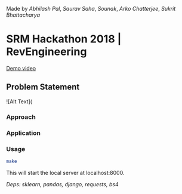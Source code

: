 Made by _Abhilash Pal_, _Saurav Saha_, _Sounak_, _Arko Chatterjee_, _Sukrit Bhattacharya_
# SRM Hackathon 2018 | RevEngineering

[Demo video](https://www.youtube.com/watch?v=aZzxZA_KfXY&feature=youtu.be)<br>

## Problem Statement



![Alt Text](

### Approach


### Application


### Usage

```bash
make
```

This will start the local server at localhost:8000.

_*Deps*: sklearn, pandas, django, requests, bs4_


